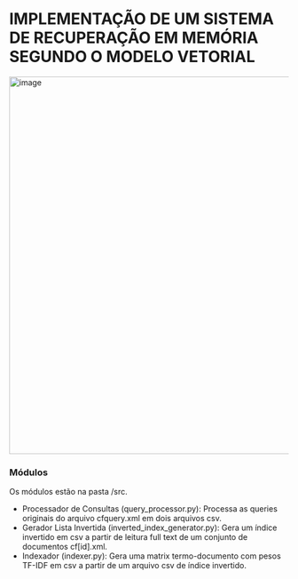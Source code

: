 # IMPLEMENTAÇÃO DE UM SISTEMA DE RECUPERAÇÃO EM MEMÓRIA SEGUNDO O MODELO VETORIAL

<img width="680" alt="image" src="https://user-images.githubusercontent.com/17749414/166241418-d8f47e53-4db4-443b-835e-d125197658bb.png">

### Módulos

Os módulos estão na pasta /src.

- Processador de Consultas (query_processor.py): Processa as queries originais do arquivo cfquery.xml em dois arquivos csv.
- Gerador Lista Invertida (inverted_index_generator.py): Gera um índice invertido em csv a partir de leitura full text de um conjunto de documentos cf[id].xml.
- Indexador (indexer.py): Gera uma matrix termo-documento com pesos TF-IDF em csv a partir de um arquivo csv de índice invertido.
